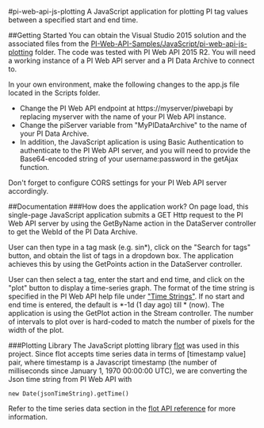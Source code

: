 #pi-web-api-js-plotting
A JavaScript application for plotting PI tag values between a specified start and end time.

##Getting Started
You can obtain the Visual Studio 2015 solution and the associated files from the [PI-Web-API-Samples/JavaScript/pi-web-api-js-plotting](./) folder. The code was tested with PI Web API 2015 R2. You will need a working instance of a PI Web API server and a PI Data Archive to connect to.

In your own environment, make the following changes to the app.js file located in the Scripts folder.
* Change the PI Web API endpoint at https://myserver/piwebapi by replacing myserver with the name of your PI Web API instance.
* Change the piServer variable from "MyPIDataArchive" to the name of your PI Data Archive. 
* In addition, the JavaScript aplication is using Basic Authentication to authenticate to the PI Web API server, and you will need to provide the Base64-encoded string of your username:password in the getAjax function. 

Don't forget to configure CORS settings for your PI Web API server accordingly.

##Documentation
###How does the application work?
On page load, this single-page JavaScript application submits a GET Http request to the PI Web API server by using the GetByName action in the DataServer controller to get the WebId of the PI Data Archive.

User can then type in a tag mask (e.g. sin*), click on the "Search for tags" button, and obtain the list of tags in a dropdown box. The application achieves this by using the GetPoints action in the DataServer controller.

User can then select a tag, enter the start and end time, and click on the "plot" button to display a time-series graph. The format of the time string is specified in the PI Web API help file under ["Time Strings"](https://techsupport.osisoft.com/Documentation/PI-Web-API/help/topics/time-strings.html). If no start and end time is entered, the default is *-1d (1 day ago) till * (now). The application is using the GetPlot action in the Stream controller. The number of intervals to plot over is hard-coded to match the number of pixels for the width of the plot. 

###Plotting Library
The JavaScript plotting library [flot](http://www.flotcharts.org/) was used in this project. Since flot accepts time series data in terms of [timestamp value] pair, where timestamp is a Javascript timestamp (the number of milliseconds since January 1, 1970 00:00:00 UTC), we are converting the Json time string from PI Web API with
```
new Date(jsonTimeString).getTime()
```
Refer to the time series data section in the [flot API reference](https://github.com/flot/flot/blob/master/API.md#time-series-data) for more information.
